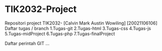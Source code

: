 # TIK2032-Project
Repositori project TIK2032- [Calvin Mark Austin Wowiling] [20021106106]
Daftar tugas / branch
1.Tugas-git
2.Tugas-html
3.Tugas-css
4.Tugas-js
5.Tugas-midProject
6.Tugas-php
7.Tugas-finalProject

Daftar perintah GIT
...
